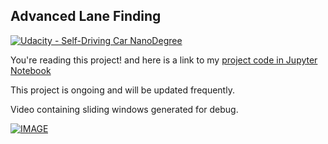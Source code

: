 ## Advanced Lane Finding
[![Udacity - Self-Driving Car NanoDegree](https://s3.amazonaws.com/udacity-sdc/github/shield-carnd.svg)](http://www.udacity.com/drive)


You're reading this project! and here is a link to my [project code in Jupyter Notebook](https://github.com/Xfan1025/SDCND-Advanced-Lane-Lines/blob/master/P4.ipynb)


This project is ongoing and will be updated frequently.

Video containing sliding windows generated for debug.


[![IMAGE](https://img.youtube.com/vi/EYq01Bz63U4/0.jpg)](https://www.youtube.com/watch?v=EYq01Bz63U4)

